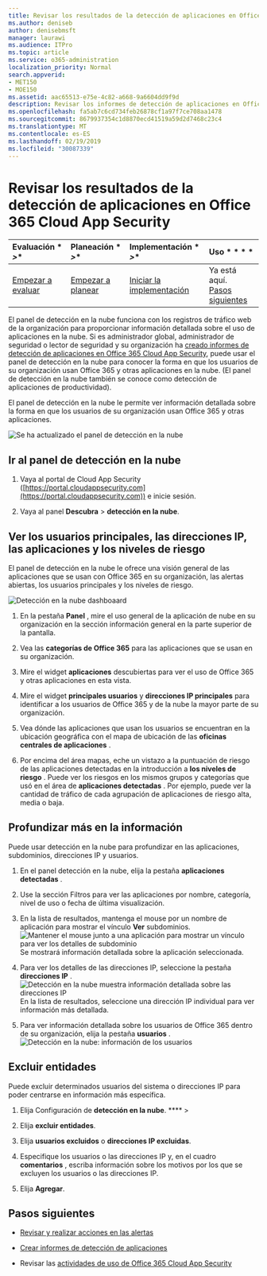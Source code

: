 ```yaml
---
title: Revisar los resultados de la detección de aplicaciones en Office 365 Cloud App Security
ms.author: deniseb
author: denisebmsft
manager: laurawi
ms.audience: ITPro
ms.topic: article
ms.service: o365-administration
localization_priority: Normal
search.appverid:
- MET150
- MOE150
ms.assetid: aac65513-e75e-4c82-a668-9a6604dd9f9d
description: Revisar los informes de detección de aplicaciones en Office 365 Cloud App Security puede ayudarle a obtener más información sobre cómo los usuarios de su organización usan aplicaciones en la nube. Una vez que haya creado los informes de detección de aplicaciones con archivos de registro de los firewalls y servidores proxy, revise los resultados en el panel de detección de aplicaciones.
ms.openlocfilehash: fa5ab7c6cd734feb26878cf1a97f7ce708aa1478
ms.sourcegitcommit: 8679937354c1d8870ecd41519a59d2d7468c23c4
ms.translationtype: MT
ms.contentlocale: es-ES
ms.lasthandoff: 02/19/2019
ms.locfileid: "30087339"
---
```

# <a name="review-app-discovery-findings-in-office-365-cloud-app-security"></a>Revisar los resultados de la detección de aplicaciones en Office 365 Cloud App Security
  
|Evaluación * *\>**|Planeación * *\>**|Implementación * *\>**|Uso * * * *|
|:-----|:-----|:-----|:-----|
|[Empezar a evaluar](office-365-cas-overview.md) <br/> |[Empezar a planear](get-ready-for-office-365-cas.md) <br/> |[Iniciar la implementación](turn-on-office-365-cas.md) <br/> |Ya está aquí.  <br/> [Pasos siguientes](#next-steps) <br/> |
   
El panel de detección en la nube funciona con los registros de tráfico web de la organización para proporcionar información detallada sobre el uso de aplicaciones en la nube. Si es administrador global, administrador de seguridad o lector de seguridad y su organización ha [creado informes de detección de aplicaciones en Office 365 Cloud App Security](create-app-discovery-reports-in-ocas.md), puede usar el panel de detección en la nube para conocer la forma en que los usuarios de su organización usan Office 365 y otras aplicaciones en la nube. (El panel de detección en la nube también se conoce como detección de aplicaciones de productividad).
  
 El panel de detección en la nube le permite ver información detallada sobre la forma en que los usuarios de su organización usan Office 365 y otras aplicaciones. 
  
![Se ha actualizado el panel de detección en la nube](media/12712681-c0b3-4cb3-b7fd-2cf2ad4e825f.png)
     
## <a name="go-to-the-cloud-discovery-dashboard"></a>Ir al panel de detección en la nube

1. Vaya al portal de Cloud App Security ([https://portal.cloudappsecurity.com](https://portal.cloudappsecurity.com)) e inicie sesión.
    
2. Vaya al panel **Descubra** \> **detección en la nube**.
    
## <a name="see-your-top-users-ip-addresses-apps-and-risk-levels"></a>Ver los usuarios principales, las direcciones IP, las aplicaciones y los niveles de riesgo

El panel de detección en la nube le ofrece una visión general de las aplicaciones que se usan con Office 365 en su organización, las alertas abiertas, los usuarios principales y los niveles de riesgo.
  
![Detección en la nube dashboaard](media/06696946-fbdf-4781-b5b8-2ac074fcb2a1.png)
  
1. En la pestaña **Panel** , mire el uso general de la aplicación de nube en su organización en la sección información general en la parte superior de la pantalla. 
    
2. Vea las **categorías de Office 365** para las aplicaciones que se usan en su organización. 
    
3. Mire el widget **aplicaciones** descubiertas para ver el uso de Office 365 y otras aplicaciones en esta vista. 
    
4. Mire el widget **principales usuarios** y **direcciones IP principales** para identificar a los usuarios de Office 365 y de la nube la mayor parte de su organización. 
    
5. Vea dónde las aplicaciones que usan los usuarios se encuentran en la ubicación geográfica con el mapa de ubicación de las **oficinas centrales de aplicaciones** . 
    
6. Por encima del área mapas, eche un vistazo a la puntuación de riesgo de las aplicaciones detectadas en la introducción a **los niveles de riesgo** . Puede ver los riesgos en los mismos grupos y categorías que usó en el área de **aplicaciones detectadas** . Por ejemplo, puede ver la cantidad de tráfico de cada agrupación de aplicaciones de riesgo alta, media o baja. 
    
## <a name="dive-deeper-into-the-information"></a>Profundizar más en la información

Puede usar detección en la nube para profundizar en las aplicaciones, subdominios, direcciones IP y usuarios.
  
1. En el panel detección en la nube, elija la pestaña **aplicaciones detectadas** . 
    
2. Use la sección Filtros para ver las aplicaciones por nombre, categoría, nivel de uso o fecha de última visualización.
    
3. En la lista de resultados, mantenga el mouse por un nombre de aplicación para mostrar el vínculo **Ver** subdominios.<br/> ![Mantener el mouse junto a una aplicación para mostrar un vínculo para ver los detalles de subdominio](media/4a212215-8a2c-46fd-9ef9-89e4064658a6.png)<br/>Se mostrará información detallada sobre la aplicación seleccionada.
    
4. Para ver los detalles de las direcciones IP, seleccione la pestaña **direcciones IP** .<br/>![Detección en la nube muestra información detallada sobre las direcciones IP](media/0c742bf6-da9e-4d22-8656-a27a5007d5d5.png)<br/>En la lista de resultados, seleccione una dirección IP individual para ver información más detallada.
    
5. Para ver información detallada sobre los usuarios de Office 365 dentro de su organización, elija la pestaña **usuarios** .<br/>![Detección en la nube: información de los usuarios](media/2d9c2d85-01e6-4057-8020-d9a68f26bbac.png)
  
## <a name="exclude-entities"></a>Excluir entidades

Puede excluir determinados usuarios del sistema o direcciones IP para poder centrarse en información más específica.
  
1. Elija Configuración de **detección en la nube**. **** \>
    
2. Elija **excluir entidades**.
    
3. Elija **usuarios excluidos** o **direcciones IP excluidas**.
    
4. Especifique los usuarios o las direcciones IP y, en el cuadro **comentarios** , escriba información sobre los motivos por los que se excluyen los usuarios o las direcciones IP. 
    
5. Elija **Agregar**.
    
## <a name="next-steps"></a>Pasos siguientes

- [Revisar y realizar acciones en las alertas](review-office-365-cas-alerts.md)
    
- [Crear informes de detección de aplicaciones](create-app-discovery-reports-in-ocas.md)
    
- Revisar las [actividades de uso de Office 365 Cloud App Security](utilization-activities-for-ocas.md)
    

